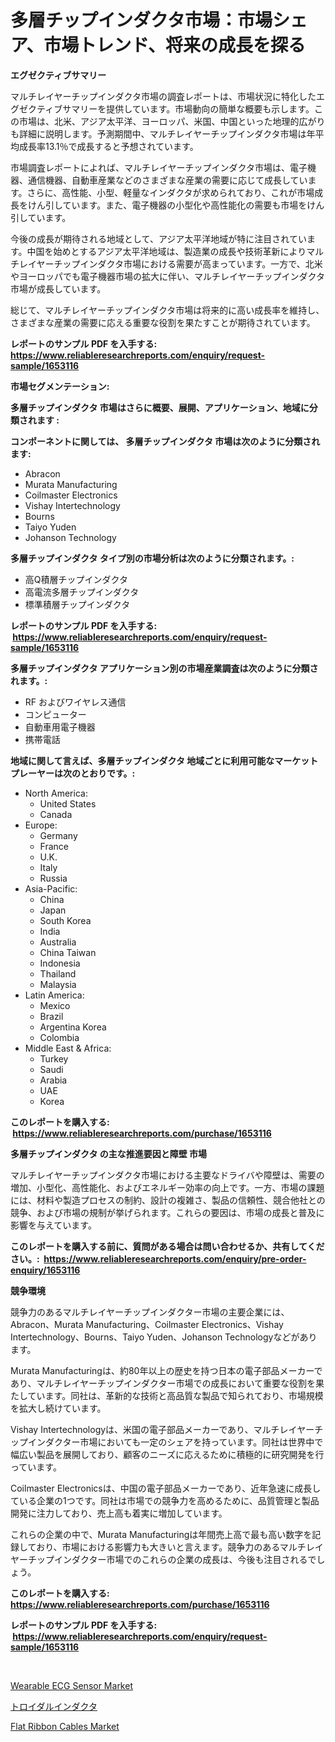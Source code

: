 <p><h1>多層チップインダクタ市場：市場シェア、市場トレンド、将来の成長を探る</h1></p><p><strong>エグゼクティブサマリー</strong></p>
<p><p>マルチレイヤーチップインダクタ市場の調査レポートは、市場状況に特化したエグゼクティブサマリーを提供しています。市場動向の簡単な概要も示します。この市場は、北米、アジア太平洋、ヨーロッパ、米国、中国といった地理的広がりも詳細に説明します。予測期間中、マルチレイヤーチップインダクタ市場は年平均成長率13.1％で成長すると予想されています。</p><p>市場調査レポートによれば、マルチレイヤーチップインダクタ市場は、電子機器、通信機器、自動車産業などのさまざまな産業の需要に応じて成長しています。さらに、高性能、小型、軽量なインダクタが求められており、これが市場成長をけん引しています。また、電子機器の小型化や高性能化の需要も市場をけん引しています。</p><p>今後の成長が期待される地域として、アジア太平洋地域が特に注目されています。中国を始めとするアジア太平洋地域は、製造業の成長や技術革新によりマルチレイヤーチップインダクタ市場における需要が高まっています。一方で、北米やヨーロッパでも電子機器市場の拡大に伴い、マルチレイヤーチップインダクタ市場が成長しています。</p><p>総じて、マルチレイヤーチップインダクタ市場は将来的に高い成長率を維持し、さまざまな産業の需要に応える重要な役割を果たすことが期待されています。</p></p>
<p><strong>レポートのサンプル PDF を入手する: <a href="https://www.reliableresearchreports.com/enquiry/request-sample/1653116">https://www.reliableresearchreports.com/enquiry/request-sample/1653116</a></strong></p>
<p><strong>市場セグメンテーション:</strong></p>
<p><strong> 多層チップインダクタ 市場はさらに概要、展開、アプリケーション、地域に分類されます :</strong></p>
<p><strong>コンポーネントに関しては、 多層チップインダクタ 市場は次のように分類されます: &nbsp;</strong></p>
<p><ul><li>Abracon</li><li>Murata Manufacturing</li><li>Coilmaster Electronics</li><li>Vishay Intertechnology</li><li>Bourns</li><li>Taiyo Yuden</li><li>Johanson Technology</li></ul></p>
<p><strong> 多層チップインダクタ タイプ別の市場分析は次のように分類されます。:</strong></p>
<p><ul><li>高Q積層チップインダクタ</li><li>高電流多層チップインダクタ</li><li>標準積層チップインダクタ</li></ul></p>
<p><strong>レポートのサンプル PDF を入手する: &nbsp;<a href="https://www.reliableresearchreports.com/enquiry/request-sample/1653116">https://www.reliableresearchreports.com/enquiry/request-sample/1653116</a></strong></p>
<p><strong> 多層チップインダクタ アプリケーション別の市場産業調査は次のように分類されます。:</strong></p>
<p><ul><li>RF およびワイヤレス通信</li><li>コンピューター</li><li>自動車用電子機器</li><li>携帯電話</li></ul></p>
<p><strong>地域に関して言えば、多層チップインダクタ 地域ごとに利用可能なマーケットプレーヤーは次のとおりです。:</strong></p>
<p><ul>
    <li>
        North America:
        <ul>
            <li>United States</li>
            <li>Canada</li>
        </ul>
    </li>
    <li>
        Europe:
        <ul>
            <li>Germany</li>
            <li>France</li>
            <li>U.K.</li>
            <li>Italy</li>
            <li>Russia</li>
        </ul>
    </li>
    <li>
        Asia-Pacific:
        <ul>
            <li>China</li>
            <li>Japan</li>
            <li>South Korea</li>
            <li>India</li>
            <li>Australia</li>
            <li>China Taiwan</li>
            <li>Indonesia</li>
            <li>Thailand</li>
            <li>Malaysia</li>
        </ul>
    </li>
    <li>
        Latin America:
        <ul>
            <li>Mexico</li>
            <li>Brazil</li>
            <li>Argentina Korea</li>
            <li>Colombia</li>
        </ul>
    </li>
    <li>
        Middle East & Africa:
        <ul>
            <li>Turkey</li>
            <li>Saudi</li>
            <li>Arabia</li>
            <li>UAE</li>
            <li>Korea</li>
        </ul>
    </li>
    </ul></p>
<p><strong>このレポートを購入する: &nbsp;<a href="https://www.reliableresearchreports.com/purchase/1653116">https://www.reliableresearchreports.com/purchase/1653116</a></strong></p>
<p><strong>多層チップインダクタ の主な推進要因と障壁 市場</strong></p>
<p><p>マルチレイヤーチップインダクタ市場における主要なドライバや障壁は、需要の増加、小型化、高性能化、およびエネルギー効率の向上です。一方、市場の課題には、材料や製造プロセスの制約、設計の複雑さ、製品の信頼性、競合他社との競争、および市場の規制が挙げられます。これらの要因は、市場の成長と普及に影響を与えています。</p></p>
<p><strong>このレポートを購入する前に、質問がある場合は問い合わせるか、共有してください。:&nbsp; <a href="https://www.reliableresearchreports.com/enquiry/pre-order-enquiry/1653116">https://www.reliableresearchreports.com/enquiry/pre-order-enquiry/1653116</a></strong></p>
<p><strong>競争環境</strong></p>
<p><p>競争力のあるマルチレイヤーチップインダクター市場の主要企業には、Abracon、Murata Manufacturing、Coilmaster Electronics、Vishay Intertechnology、Bourns、Taiyo Yuden、Johanson Technologyなどがあります。</p><p>Murata Manufacturingは、約80年以上の歴史を持つ日本の電子部品メーカーであり、マルチレイヤーチップインダクター市場での成長において重要な役割を果たしています。同社は、革新的な技術と高品質な製品で知られており、市場規模を拡大し続けています。</p><p>Vishay Intertechnologyは、米国の電子部品メーカーであり、マルチレイヤーチップインダクター市場においても一定のシェアを持っています。同社は世界中で幅広い製品を展開しており、顧客のニーズに応えるために積極的に研究開発を行っています。</p><p>Coilmaster Electronicsは、中国の電子部品メーカーであり、近年急速に成長している企業の1つです。同社は市場での競争力を高めるために、品質管理と製品開発に注力しており、売上高も着実に増加しています。</p><p>これらの企業の中で、Murata Manufacturingは年間売上高で最も高い数字を記録しており、市場における影響力も大きいと言えます。競争力のあるマルチレイヤーチップインダクター市場でのこれらの企業の成長は、今後も注目されるでしょう。</p></p>
<p><strong>このレポートを購入する: &nbsp; <a href="https://www.reliableresearchreports.com/purchase/1653116">https://www.reliableresearchreports.com/purchase/1653116</a></strong></p>
<p><strong>レポートのサンプル PDF を入手する: &nbsp;<a href="https://www.reliableresearchreports.com/enquiry/request-sample/1653116">https://www.reliableresearchreports.com/enquiry/request-sample/1653116</a></strong><strong></strong></p>
<p>&nbsp;</p>
<p><p><a href="https://github.com/santosh758595/Market-Research-Report-List-3/blob/main/wearable-ecg-sensor-market.md">Wearable ECG Sensor Market</a></p><p><a href="https://github.com/SarahFahey88/Market-Research-Report-List-1/blob/main/904095910624.md">トロイダルインダクタ</a></p><p><a href="https://github.com/mbisetmhermsr/Market-Research-Report-List-1/blob/main/flat-ribbon-cables-market.md">Flat Ribbon Cables Market</a></p></p>